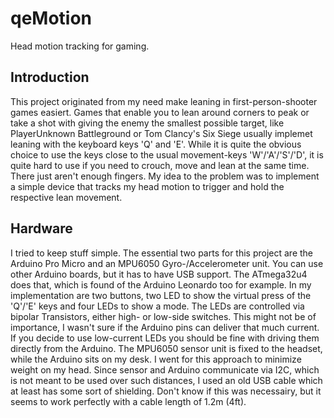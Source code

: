 # qeMotion
Head motion tracking for gaming.

## Introduction
This project originated from my need make leaning in first-person-shooter games easiert. Games that enable you to lean around corners to peak or take a shot with giving the enemy the smallest possible target, like PlayerUnknown Battleground or Tom Clancy's Six Siege usually implemet leaning with the keyboard keys 'Q' and 'E'. While it is quite the obvious choice to use the keys close to the usual movement-keys 'W'/'A'/'S'/'D', it is quite hard to use if you need to crouch, move and lean at the same time. There just aren't enough fingers.
My idea to the problem was to implement a simple device that tracks my head motion to trigger and hold the respective lean movement.

## Hardware
I tried to keep stuff simple. The essential two parts for this project are the Arduino Pro Micro and an MPU6050 Gyro-/Accelerometer unit. You can use other Arduino boards, but it has to have USB support. The ATmega32u4 does that, which is found of the Arduino Leonardo too for example.
In my implementation are two buttons, two LED to show the virtual press of the 'Q'/'E' keys and four LEDs to show a mode. The LEDs are controlled via bipolar Transistors, either high- or low-side switches. This might not be of importance, I wasn't sure if the Arduino pins can deliver that much current. If you decide to use low-current LEDs you should be fine with driving them directly from the Arduino.
The MPU6050 sensor unit is fixed to the headset, while the Arduino sits on my desk. I went for this approach to minimize weight on my head. Since sensor and Arduino communicate via I2C, which is not meant to be used over such distances, I used an old USB cable which at least has some sort of shielding. Don't know if this was necessairy, but it seems to work perfectly with a cable length of 1.2m (4ft).
